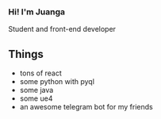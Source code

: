 ### Hi! I'm Juanga

Student and front-end developer

## Things
- tons of react
- some python with pyql
- some java
- some ue4
- an awesome telegram bot for my friends

